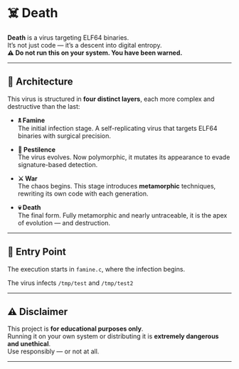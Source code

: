 # ☠️ Death

**Death** is a virus targeting ELF64 binaries.  
It’s not just code — it’s a descent into digital entropy.  
**⚠️ Do not run this on your system. You have been warned.**

---

## 🧬 Architecture

This virus is structured in **four distinct layers**, each more complex and destructive than the last:

- **🕱 Famine**  
  The initial infection stage. A self-replicating virus that targets ELF64 binaries with surgical precision.

- **🦠 Pestilence**  
  The virus evolves. Now polymorphic, it mutates its appearance to evade signature-based detection.

- **⚔️ War**  
  The chaos begins. This stage introduces **metamorphic** techniques, rewriting its own code with each generation.

- **💀 Death**  
  The final form. Fully metamorphic and nearly untraceable, it is the apex of evolution — and destruction.

---

## 🧨 Entry Point

The execution starts in `famine.c`, where the infection begins.

The virus infects `/tmp/test` and `/tmp/test2`

---

## ⚠️ Disclaimer

This project is **for educational purposes only**.  
Running it on your own system or distributing it is **extremely dangerous and unethical**.  
Use responsibly — or not at all.

---
